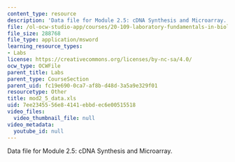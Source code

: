 ```yaml
---
content_type: resource
description: 'Data file for Module 2.5: cDNA Synthesis and Microarray.'
file: /ol-ocw-studio-app/courses/20-109-laboratory-fundamentals-in-biological-engineering-fall-2007/7ee2345556e84141ebbdec6e00515518_mod2_5_data.xls
file_size: 288768
file_type: application/msword
learning_resource_types:
- Labs
license: https://creativecommons.org/licenses/by-nc-sa/4.0/
ocw_type: OCWFile
parent_title: Labs
parent_type: CourseSection
parent_uid: fc19e690-0ca7-af8b-d48d-3a5a9e329f01
resourcetype: Other
title: mod2_5_data.xls
uid: 7ee23455-56e8-4141-ebbd-ec6e00515518
video_files:
  video_thumbnail_file: null
video_metadata:
  youtube_id: null
---
```

Data file for Module 2.5: cDNA Synthesis and Microarray.